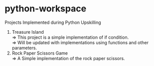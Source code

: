 # python-workspace
Projects Implemented during Python Upskilling 

1. Treasure Island<br>
   => This project is a simple implementation of if condition. <br>
   => Will be updated with implementations using functions and other parameters.<br>
2. Rock Paper Scissors Game<br>
   => A Simple implementation of the rock paper scissors. 

   
